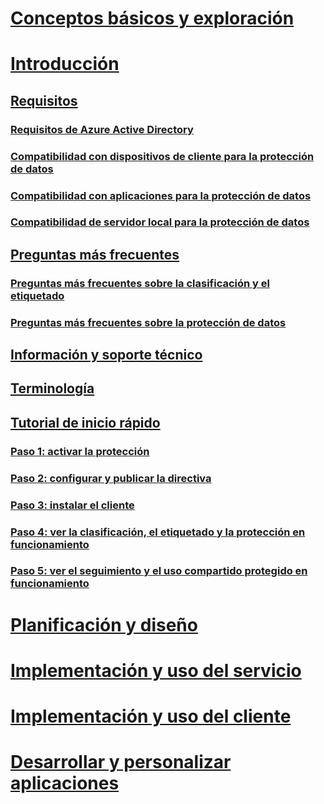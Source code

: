 # [Conceptos básicos y exploración](/information-protection/understand-explore/what-is-information-protection)
# [Introducción](requirements-azure-rms.md)
## [Requisitos](requirements.md)
### [Requisitos de Azure Active Directory](requirements-azure-ad.md)
### [Compatibilidad con dispositivos de cliente para la protección de datos](requirements-client-devices.md)
### [Compatibilidad con aplicaciones para la protección de datos](requirements-applications.md)
### [Compatibilidad de servidor local para la protección de datos](requirements-servers.md)
## [Preguntas más frecuentes](faqs.md)
### [Preguntas más frecuentes sobre la clasificación y el etiquetado](faqs-infoprotect.md)
### [Preguntas más frecuentes sobre la protección de datos](faqs-rms.md)
## [Información y soporte técnico](information-support.md)
## [Terminología](terminology.md)
## [Tutorial de inicio rápido](infoprotect-quick-start-tutorial.md)
### [Paso 1: activar la protección](infoprotect-tutorial-step1.md)
### [Paso 2: configurar y publicar la directiva](infoprotect-tutorial-step2.md)
### [Paso 3: instalar el cliente](infoprotect-tutorial-step3.md)
### [Paso 4: ver la clasificación, el etiquetado y la protección en funcionamiento](infoprotect-tutorial-step4.md)
### [Paso 5: ver el seguimiento y el uso compartido protegido en funcionamiento](infoprotect-tutorial-step5.md)
# [Planificación y diseño](/information-protection/plan-design/deployment-roadmap)
# [Implementación y uso del servicio](/information-protection/deploy-use/activate-service)
# [Implementación y uso del cliente](/information-protection/rms-client/use-client)
# [Desarrollar y personalizar aplicaciones](/information-protection/develop/developers-guide)

